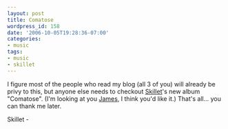 ```yaml
---
layout: post
title: Comatose
wordpress_id: 158
date: '2006-10-05T19:28:36-07:00'
categories:
- music
tags:
- music
- skillet
---
```

I figure most of the people who read my blog (all 3 of you) will already be privy to this, but anyone else needs to
checkout [Skillet][]'s new album "Comatose".  (I'm looking at you [James][], I think you'd like it.)  That's all... you
can thank me later.

<a href="http://phobos.apple.com/WebObjects/MZStore.woa/wa/viewAlbum?i=193381619&id=193381606&s=143441">
  <img height="15" width="61" alt="Skillet - Comatose" src="http://ax.phobos.apple.com.edgesuite.net/images/badgeitunes61x15dark.gif"></img>
</a>

[Skillet]: http://www.skillet.com/
[James]: http://aioxipa.com/mrg/
